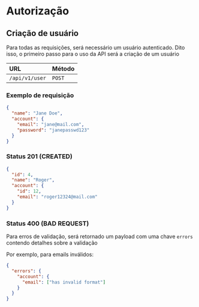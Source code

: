 # Autorização

## Criação de usuário

Para todas as requisições, será necessário um usuário autenticado.
Dito isso, o primeiro passo para o uso da API será a criação de um usuário

| URL            | Método |
| :------------- | :----- |
| `/api/v1/user` | `POST` |

### Exemplo de requisição

```json
{
  "name": "Jane Doe",
  "account": {
    "email": "jane@mail.com",
    "password": "janepasswd123"
  }
}
```

### **Status 201 (CREATED)**
```json
{
  "id": 4,
  "name": "Roger",
  "account": {
    "id": 12,
    "email": "roger12324@mail.com"
  }
}
```

### **Status 400 (BAD REQUEST)**
Para erros de validação, será retornado um payload com uma chave `errors` contendo detalhes sobre a validação

Por exemplo, para emails inválidos:

```json
{
  "errors": {
    "account": {
      "email": ["has invalid format"]
    }
  }
}
```
